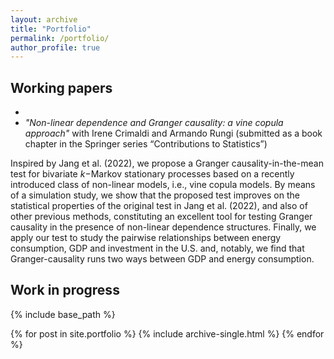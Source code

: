 ```yaml
---
layout: archive
title: "Portfolio"
permalink: /portfolio/
author_profile: true
---
```



## Working papers

- 
- _"Non-linear dependence and Granger causality: a vine copula approach"_ with Irene Crimaldi and Armando Rungi (submitted as a book chapter in the Springer series “Contributions to Statistics”)

Inspired by Jang et al. (2022), we propose a Granger causality-in-the-mean test for bivariate $k$−Markov stationary processes based on a recently introduced class of non-linear models, i.e., vine copula models. By means of a simulation study, we show that the proposed test improves on the statistical properties of the original test in Jang et al. (2022), and also of other previous methods, constituting an excellent tool for testing Granger causality in the presence of non-linear dependence structures. Finally, we apply our test to study the pairwise relationships between energy consumption, GDP and investment in the U.S. and, notably, we find that Granger-causality runs two ways between GDP and energy consumption.

## Work in progress



{% include base_path %}


{% for post in site.portfolio %}
  {% include archive-single.html %}
{% endfor %}

